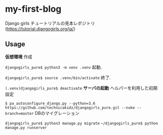# my-first-blog
Django girls チュートリアルの見本レポジトリ (https://tutorial.djangogirls.org/ja/)

## Usage
**仮想環境**
作成

`djangogirls_pure$ python3 -m venv .venv`
起動. 

`djangogirls_pure$ source .venv/bin/activate`
終了. 

`(.venv)djangogirls_pure$ deactivate`
**サーバの起動** 
ヘルパーを利用した初期設定

`$ pa_autoconfigure_django.py --python=3.6 https://github.com/technicakidz/djangogirls_pure.git --nuke --branch=master`
DBのマイグレーション

`djangogirls_pure$ python3 manage.py migrate`
`~/djangogirls_pure$ python manage.py runserver`
